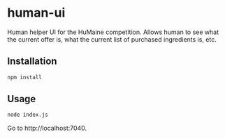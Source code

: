 # human-ui

Human helper UI for the HuMaine competition. Allows human to see what
the current offer is, what the current list of purchased ingredients is,
etc.

## Installation

```bash
npm install
```

## Usage

```bash
node index.js
```

Go to http://localhost:7040.
